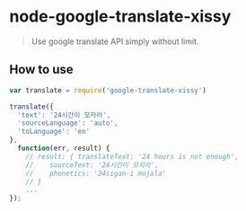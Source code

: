 # node-google-translate-xissy
> Use google translate API simply without limit.

## How to use
```javascript
var translate = require('google-translate-xissy')

translate({
  'text': '24시간이 모자라',
  'sourceLanguage': 'auto',
  'toLanguage': 'en'
},
  function(err, result) {
    // result: { translateText: '24 hours is not enough',
    //    sourceText: '24시간이 모자라',
    //    phonetics: '24sigan-i mojala'
    // }
    ...
});
```
